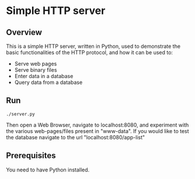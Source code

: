 # Simple HTTP server

## Overview

This is a simple HTTP server, written in Python, used to demonstrate the basic functionalities of the HTTP protocol, and how it can be used to:
- Serve web pages
- Serve binary files
- Enter data in a database
- Query data from a database

## Run

`./server.py ` 

Then open a Web Browser, navigate to localhost:8080, and experiment with the various web-pages/files present in "www-data". If you would like to test the database navigate to the url "localhost:8080/app-list"


## Prerequisites

You need to have Python installed.

